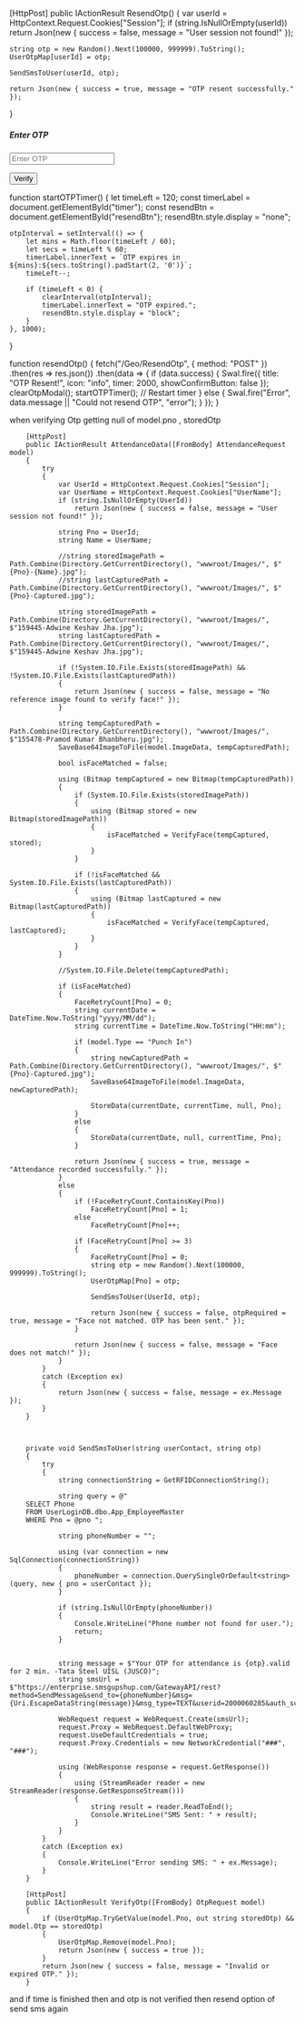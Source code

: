 [HttpPost]
public IActionResult ResendOtp()
{
    var userId = HttpContext.Request.Cookies["Session"];
    if (string.IsNullOrEmpty(userId))
        return Json(new { success = false, message = "User session not found!" });

    string otp = new Random().Next(100000, 999999).ToString();
    UserOtpMap[userId] = otp;

    SendSmsToUser(userId, otp);

    return Json(new { success = true, message = "OTP resent successfully." });
}
<div class="modal fade" id="otpModal" tabindex="-1" aria-labelledby="otpModalLabel" aria-hidden="true">
  <div class="modal-dialog modal-dialog-centered">
    <div class="modal-content">
      <div class="modal-header">
        <h5 class="modal-title" id="otpModalLabel">Enter OTP</h5>
      </div>
      <div class="modal-body">
        <input type="text" class="form-control" id="otpInput" placeholder="Enter OTP">
        <p class="mt-2" id="timer"></p>
        <button class="btn btn-link p-0 mt-2" id="resendBtn" onclick="resendOtp()" style="display: none;">Resend OTP</button>
      </div>
      <div class="modal-footer">
        <button class="btn btn-primary" onclick="submitOtp()">Verify</button>
      </div>
    </div>
  </div>
</div>

function startOTPTimer() {
    let timeLeft = 120;
    const timerLabel = document.getElementById("timer");
    const resendBtn = document.getElementById("resendBtn");
    resendBtn.style.display = "none";

    otpInterval = setInterval(() => {
        let mins = Math.floor(timeLeft / 60);
        let secs = timeLeft % 60;
        timerLabel.innerText = `OTP expires in ${mins}:${secs.toString().padStart(2, '0')}`;
        timeLeft--;

        if (timeLeft < 0) {
            clearInterval(otpInterval);
            timerLabel.innerText = "OTP expired.";
            resendBtn.style.display = "block";
        }
    }, 1000);
}

function resendOtp() {
    fetch("/Geo/ResendOtp", {
        method: "POST"
    })
    .then(res => res.json())
    .then(data => {
        if (data.success) {
            Swal.fire({
                title: "OTP Resent!",
                icon: "info",
                timer: 2000,
                showConfirmButton: false
            });
            clearOtpModal();
            startOTPTimer(); // Restart timer
        } else {
            Swal.fire("Error", data.message || "Could not resend OTP", "error");
        }
    });
}


when verifying Otp getting null of model.pno , storedOtp

        [HttpPost]
        public IActionResult AttendanceData([FromBody] AttendanceRequest model)
        {
            try
            {
                var UserId = HttpContext.Request.Cookies["Session"];
                var UserName = HttpContext.Request.Cookies["UserName"];
                if (string.IsNullOrEmpty(UserId))
                    return Json(new { success = false, message = "User session not found!" });

                string Pno = UserId;
                string Name = UserName;

                //string storedImagePath = Path.Combine(Directory.GetCurrentDirectory(), "wwwroot/Images/", $"{Pno}-{Name}.jpg");
                //string lastCapturedPath = Path.Combine(Directory.GetCurrentDirectory(), "wwwroot/Images/", $"{Pno}-Captured.jpg");

                string storedImagePath = Path.Combine(Directory.GetCurrentDirectory(), "wwwroot/Images/", $"159445-Adwine Keshav Jha.jpg");
                string lastCapturedPath = Path.Combine(Directory.GetCurrentDirectory(), "wwwroot/Images/", $"159445-Adwine Keshav Jha.jpg");

                if (!System.IO.File.Exists(storedImagePath) && !System.IO.File.Exists(lastCapturedPath))
                {
                    return Json(new { success = false, message = "No reference image found to verify face!" });
                }

                string tempCapturedPath = Path.Combine(Directory.GetCurrentDirectory(), "wwwroot/Images/", $"155478-Pramod Kumar Bhanbheru.jpg");
                SaveBase64ImageToFile(model.ImageData, tempCapturedPath);

                bool isFaceMatched = false;

                using (Bitmap tempCaptured = new Bitmap(tempCapturedPath))
                {
                    if (System.IO.File.Exists(storedImagePath))
                    {
                        using (Bitmap stored = new Bitmap(storedImagePath))
                        {
                            isFaceMatched = VerifyFace(tempCaptured, stored);
                        }
                    }

                    if (!isFaceMatched && System.IO.File.Exists(lastCapturedPath))
                    {
                        using (Bitmap lastCaptured = new Bitmap(lastCapturedPath))
                        {
                            isFaceMatched = VerifyFace(tempCaptured, lastCaptured);
                        }
                    }
                }

                //System.IO.File.Delete(tempCapturedPath);

                if (isFaceMatched)
                {
                    FaceRetryCount[Pno] = 0; 
                    string currentDate = DateTime.Now.ToString("yyyy/MM/dd");
                    string currentTime = DateTime.Now.ToString("HH:mm");

                    if (model.Type == "Punch In")
                    {
                        string newCapturedPath = Path.Combine(Directory.GetCurrentDirectory(), "wwwroot/Images/", $"{Pno}-Captured.jpg");
                        SaveBase64ImageToFile(model.ImageData, newCapturedPath);

                        StoreData(currentDate, currentTime, null, Pno);
                    }
                    else
                    {
                        StoreData(currentDate, null, currentTime, Pno);
                    }

                    return Json(new { success = true, message = "Attendance recorded successfully." });
                }
                else
                {
                    if (!FaceRetryCount.ContainsKey(Pno))
                        FaceRetryCount[Pno] = 1;
                    else
                        FaceRetryCount[Pno]++;

                    if (FaceRetryCount[Pno] >= 3)
                    {
                        FaceRetryCount[Pno] = 0;
                        string otp = new Random().Next(100000, 999999).ToString();
                        UserOtpMap[Pno] = otp;

                        SendSmsToUser(UserId, otp); 

                        return Json(new { success = false, otpRequired = true, message = "Face not matched. OTP has been sent." });
                    }

                    return Json(new { success = false, message = "Face does not match!" });
                }
            }
            catch (Exception ex)
            {
                return Json(new { success = false, message = ex.Message });
            }
        }

       

        private void SendSmsToUser(string userContact, string otp)
        {
            try
            {
                string connectionString = GetRFIDConnectionString();

                string query = @"
        SELECT Phone
        FROM UserLoginDB.dbo.App_EmployeeMaster
        WHERE Pno = @pno ";

                string phoneNumber = "";

                using (var connection = new SqlConnection(connectionString))
                {
                    phoneNumber = connection.QuerySingleOrDefault<string>(query, new { pno = userContact });
                }

                if (string.IsNullOrEmpty(phoneNumber))
                {
                    Console.WriteLine("Phone number not found for user.");
                    return;
                }


                string message = $"Your OTP for attendance is {otp}.valid for 2 min. -Tata Steel UISL (JUSCO)";
                string smsUrl = $"https://enterprise.smsgupshup.com/GatewayAPI/rest?method=SendMessage&send_to={phoneNumber}&msg={Uri.EscapeDataString(message)}&msg_type=TEXT&userid=2000060285&auth_scheme=plain&password=jusco&v=1.1&format=text";

                WebRequest request = WebRequest.Create(smsUrl);
                request.Proxy = WebRequest.DefaultWebProxy;
                request.UseDefaultCredentials = true;
                request.Proxy.Credentials = new NetworkCredential("###", "###");

                using (WebResponse response = request.GetResponse())
                {
                    using (StreamReader reader = new StreamReader(response.GetResponseStream()))
                    {
                        string result = reader.ReadToEnd();
                        Console.WriteLine("SMS Sent: " + result);
                    }
                }
            }
            catch (Exception ex)
            {
                Console.WriteLine("Error sending SMS: " + ex.Message);
            }
        }

        [HttpPost]
        public IActionResult VerifyOtp([FromBody] OtpRequest model)
        {
            if (UserOtpMap.TryGetValue(model.Pno, out string storedOtp) && model.Otp == storedOtp)
            {
                UserOtpMap.Remove(model.Pno);
                return Json(new { success = true });
            }
            return Json(new { success = false, message = "Invalid or expired OTP." });
        }
<script>
    const video = document.getElementById("video");
    const canvas = document.getElementById("canvas");
    const EntryTypeInput = document.getElementById("EntryType");
    const successSound = document.getElementById("successSound");
    const errorSound = document.getElementById("errorSound");

    navigator.mediaDevices.getUserMedia({ video: { facingMode: "user" } })
        .then(function (stream) {
            let video = document.getElementById("video");
            video.srcObject = stream;
            video.play();
        })
        .catch(function (error) {
            console.error("Error accessing camera: ", error);
        });

 
    function captureImageAndSubmit(entryType) {
        EntryTypeInput.value = entryType;

        const context = canvas.getContext("2d");
        canvas.width = video.videoWidth;
        canvas.height = video.videoHeight;
        context.drawImage(video, 0, 0, canvas.width, canvas.height);

        const imageData = canvas.toDataURL("image/jpeg"); // Save as JPG

        
        Swal.fire({
            title: "Verifying Face...",
            allowOutsideClick: false,
            showConfirmButton: false,
            didOpen: () => {
                Swal.showLoading();
            }
        });

       
       

        fetch("/Geo/AttendanceData", {
            method: "POST",
            headers: {
                "Content-Type": "application/json"
            },
            body: JSON.stringify({
                Type: entryType,
                ImageData: imageData
            })
        })
            .then(response => response.json())
            .then(data => {
                Swal.close(); // Close loading

                if (data.success) {
                    var now = new Date();
                    var formattedDateTime = now.toLocaleString();
                    successSound.play();
                    triggerHapticFeedback("success");

                    Swal.fire({
                        title: "Face Matched!",
                        text: "Attendance Recorded.\nDate & Time: " + formattedDateTime,
                        icon: "success",
                        timer: 3000,
                        showConfirmButton: false
                    }).then(() => {
                        location.reload();
                    });

                } else if (data.otpRequired) {
                    errorSound.play();
                    triggerHapticFeedback("error");

                    disablePunchButtons();
                    startOTPTimer();

                    const otpModal = new bootstrap.Modal(document.getElementById('otpModal'));
                    otpModal.show();
                } else {
                    errorSound.play();
                    triggerHapticFeedback("error");
                    var now = new Date();
                    var formattedDateTime = now.toLocaleString();

                    Swal.fire({
                        title: "Face Not Recognized.",
                        text: "Click the button again to retry.\nDate & Time: " + formattedDateTime,
                        icon: "error",
                        confirmButtonText: "Retry"
                    });
                }
            })

            .catch(error => {
                console.error("Error:", error);
                triggerHapticFeedback("error");

                Swal.fire({
                    title: "Error!",
                    text: "An error occurred while processing your request.",
                    icon: "error"
                });
            });
            
    }

    function triggerHapticFeedback(type) {
        if ("vibrate" in navigator) {
            if (type === "success") {
                navigator.vibrate(100); 
            } else if (type === "error") {
                navigator.vibrate([200, 100, 200]); 
            }
        }
    }


    function disablePunchButtons() {
        document.getElementById("PunchIn")?.setAttribute("disabled", true);
        document.getElementById("PunchOut")?.setAttribute("disabled", true);
    }

    function enablePunchButtons() {
        document.getElementById("PunchIn")?.removeAttribute("disabled");
        document.getElementById("PunchOut")?.removeAttribute("disabled");
    }

    let otpInterval;
    function startOTPTimer() {
        let timeLeft = 120;
        const timerLabel = document.getElementById("timer");

        otpInterval = setInterval(() => {
            let mins = Math.floor(timeLeft / 60);
            let secs = timeLeft % 60;
            timerLabel.innerText = `OTP expires in ${mins}:${secs.toString().padStart(2, '0')}`;
            timeLeft--;

            if (timeLeft < 0) {
                clearInterval(otpInterval);
                timerLabel.innerText = "OTP expired. Please try again.";
                disablePunchButtons();
            }
        }, 1000);
    }

    function submitOtp() {
        const otp = document.getElementById("otpInput").value;

        fetch("/Geo/VerifyOtp", {
            method: "POST",
            headers: {
                "Content-Type": "application/json"
            },
            body: JSON.stringify({ otp })
        })
            .then(res => res.json())
            .then(result => {
                if (result.success) {
                    Swal.fire({
                        title: "OTP Verified!",
                        icon: "success",
                        timer: 2000,
                        showConfirmButton: false
                    });

                    const modal = bootstrap.Modal.getInstance(document.getElementById('otpModal'));
                    modal.hide();
                    clearOtpModal();
                    enablePunchButtons();
                } else {
                    Swal.fire({
                        icon: "error",
                        title: "Invalid OTP",
                        text: result.message || "Please try again."
                    });
                }
            });
    }

    function clearOtpModal() {
        document.getElementById("otpInput").value = "";
        document.getElementById("timer").innerText = "";
        clearInterval(otpInterval);
    }
</script>

and if time is finished then and otp is not verified then resend option of send sms again 
